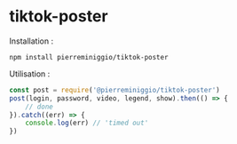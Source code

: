# tiktok-poster

Installation :
```
npm install pierreminiggio/tiktok-poster
```

Utilisation : 
```javascript
const post = require('@pierreminiggio/tiktok-poster')
post(login, password, video, legend, show).then(() => {
    // done
}).catch((err) => {
    console.log(err) // 'timed out' 
})
```
